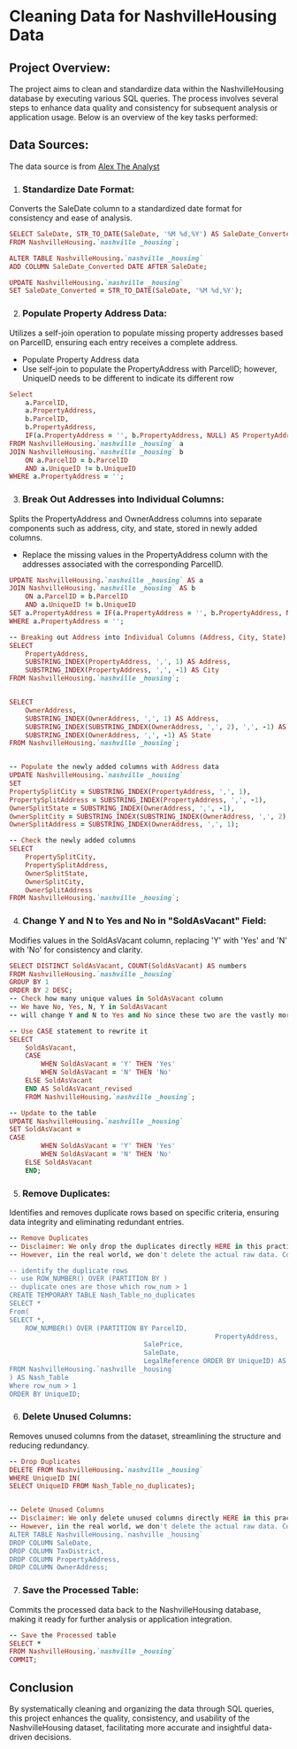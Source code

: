 # Cleaning Data for NashvilleHousing Data

## Project Overview: 

The project aims to clean and standardize data within the NashvilleHousing database by executing various SQL queries. The process involves several steps to enhance data quality and consistency for subsequent analysis or application usage. Below is an overview of the key tasks performed:

## Data Sources: 
The data source is from [Alex The Analyst](https://mavenanalytics.io/data-playground)

1. ### Standardize Date Format:
Converts the SaleDate column to a standardized date format for consistency and ease of analysis.

```ruby
SELECT SaleDate, STR_TO_DATE(SaleDate, '%M %d,%Y') AS SaleDate_Converted
FROM NashvilleHousing.`nashville _housing`;

ALTER TABLE NashvilleHousing.`nashville _housing`
ADD COLUMN SaleDate_Converted DATE AFTER SaleDate;

UPDATE NashvilleHousing.`nashville _housing`
SET SaleDate_Converted = STR_TO_DATE(SaleDate, '%M %d,%Y');
```

2. ### Populate Property Address Data:
Utilizes a self-join operation to populate missing property addresses based on ParcelID, ensuring each entry receives a complete address.

- Populate Property Address data
- Use self-join to populate the PropertyAddress with ParcelID; however, UniqueID needs to be different to indicate its different row

```ruby
Select 
    a.ParcelID,
    a.PropertyAddress,
    b.ParcelID,
    b.PropertyAddress,
	IF(a.PropertyAddress = '', b.PropertyAddress, NULL) AS PropertyAddressComplete
FROM NashvilleHousing.`nashville _housing` a
JOIN NashvilleHousing.`nashville _housing` b
	ON a.ParcelID = b.ParcelID
	AND a.UniqueID != b.UniqueID
WHERE a.PropertyAddress = '';
```


3. ### Break Out Addresses into Individual Columns:
Splits the PropertyAddress and OwnerAddress columns into separate components such as address, city, and state, stored in newly added columns.

- Replace the missing values in the PropertyAddress column with the addresses associated with the corresponding ParcelID.
```ruby
UPDATE NashvilleHousing.`nashville _housing` AS a
JOIN NashvilleHousing.`nashville _housing` AS b
	ON a.ParcelID = b.ParcelID
	AND a.UniqueID != b.UniqueID
SET a.PropertyAddress = IF(a.PropertyAddress = '', b.PropertyAddress, NULL)
WHERE a.PropertyAddress = '';

-- Breaking out Address into Individual Columns (Address, City, State)
SELECT
	PropertyAddress,
    SUBSTRING_INDEX(PropertyAddress, ',', 1) AS Address,
	SUBSTRING_INDEX(PropertyAddress, ',', -1) AS City
FROM NashvilleHousing.`nashville _housing`;


SELECT
	OwnerAddress,
    SUBSTRING_INDEX(OwnerAddress, ',', 1) AS Address,
    SUBSTRING_INDEX(SUBSTRING_INDEX(OwnerAddress, ',', 2), ',', -1) AS City,
    SUBSTRING_INDEX(OwnerAddress, ',', -1) AS State
FROM NashvilleHousing.`nashville _housing`;


-- Populate the newly added columns with Address data
UPDATE NashvilleHousing.`nashville _housing`
SET
PropertySplitCity = SUBSTRING_INDEX(PropertyAddress, ',', 1),
PropertySplitAddress = SUBSTRING_INDEX(PropertyAddress, ',', -1),
OwnerSplitState = SUBSTRING_INDEX(OwnerAddress, ',', -1),
OwnerSplitCity = SUBSTRING_INDEX(SUBSTRING_INDEX(OwnerAddress, ',', 2), ',', -1),
OwnerSplitAddress = SUBSTRING_INDEX(OwnerAddress, ',', 1);

-- Check the newly added columns
SELECT 
	PropertySplitCity,
	PropertySplitAddress,
	OwnerSplitState,
	OwnerSplitCity,
	OwnerSplitAddress
FROM NashvilleHousing.`nashville _housing`;
```

4. ### Change Y and N to Yes and No in "SoldAsVacant" Field:
Modifies values in the SoldAsVacant column, replacing 'Y' with 'Yes' and 'N' with 'No' for consistency and clarity.

```ruby
SELECT DISTINCT SoldAsVacant, COUNT(SoldAsVacant) AS numbers
FROM NashvilleHousing.`nashville _housing`
GROUP BY 1
ORDER BY 2 DESC;
-- Check how many unique values in SoldAsVacant column
-- We have No, Yes, N, Y in SoldAsVacant
-- will change Y and N to Yes and No since these two are the vastly more populated ones

-- Use CASE statement to rewrite it
SELECT
	SoldAsVacant,
    CASE
		WHEN SoldAsVacant = 'Y' THEN 'Yes'
        WHEN SoldAsVacant = 'N' THEN 'No'
	ELSE SoldAsVacant
    END AS SoldAsVacant_revised
    FROM NashvilleHousing.`nashville _housing`;

-- Update to the table
UPDATE NashvilleHousing.`nashville _housing`
SET SoldAsVacant = 
CASE
		WHEN SoldAsVacant = 'Y' THEN 'Yes'
        WHEN SoldAsVacant = 'N' THEN 'No'
	ELSE SoldAsVacant
    END;
```

5. ### Remove Duplicates:
Identifies and removes duplicate rows based on specific criteria, ensuring data integrity and eliminating redundant entries.

```ruby
-- Remove Duplicates
-- Disclaimer: We only drop the duplicates directly HERE in this practice. 
-- However, iin the real world, we don't delete the actual raw data. Conduct in the temp table and put the remove duplicates there

-- identify the duplicate rows
-- use ROW_NUMBER() OVER (PARTITION BY )
-- duplicate ones are those which row_num > 1
CREATE TEMPORARY TABLE Nash_Table_no_duplicates
SELECT *
From(
SELECT *,
	ROW_NUMBER() OVER (PARTITION BY ParcelID, 
									                PropertyAddress, 
                                  SalePrice, 
                                  SaleDate, 
                                  LegalReference ORDER BY UniqueID) AS row_num
FROM NashvilleHousing.`nashville _housing`
) AS Nash_Table
Where row_num > 1
ORDER BY UniqueID;
```


6. ### Delete Unused Columns:
Removes unused columns from the dataset, streamlining the structure and reducing redundancy.

```ruby
-- Drop Duplicates
DELETE FROM NashvilleHousing.`nashville _housing`
WHERE UniqueID IN(
SELECT UniqueID FROM Nash_Table_no_duplicates);


-- Delete Unused Columns
-- Disclaimer: We only delete unused columns directly HERE in this practice. 
-- However, iin the real world, we don't delete the actual raw data. Conduct in the temp table and create View statement
ALTER TABLE NashvilleHousing.`nashville _housing`
DROP COLUMN SaleDate,
DROP COLUMN TaxDistrict,
DROP COLUMN PropertyAddress,
DROP COLUMN OwnerAddress;
```

7. ### Save the Processed Table:
Commits the processed data back to the NashvilleHousing database, making it ready for further analysis or application integration.

```ruby
-- Save the Processed table
SELECT *
FROM NashvilleHousing.`nashville _housing`
COMMIT;
```

## Conclusion
By systematically cleaning and organizing the data through SQL queries, this project enhances the quality, consistency, and usability of the NashvilleHousing dataset, facilitating more accurate and insightful data-driven decisions.
